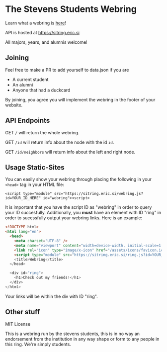 # The Stevens Students Webring

Learn what a webring is [here](https://en.m.wikipedia.org/wiki/Webring)!

API is hosted at https://sitring.eric.si

All majors, years, and alumnis welcome!

## Joining
Feel free to make a PR to add yourself to data.json if you are
* A current student
* An alumni
* Anyone that had a duckcard

By joining, you agree you will implement the webring in the footer of your website.

## API Endpoints

GET `/` will return the whole webring.

GET `/id` will return info about the node with the id `id`.

GET `/id/neighbors` will return info about the left and right node.

## Usage Static-Sites

You can easily show your webring through placing the following in your ```<head>``` tag
in your HTML file:
```
<script type="module" src="https://sitring.eric.si/webring.js?id=YOUR_ID_HERE" id="webring"><script>
```
It is important that you have the script ID as "webring" in order to query your ID succesfully. Additionally,
you **must** have an element with ID "ring" in order to sucessfully output your webring links. Here is an example:
```html
<!DOCTYPE html>
<html lang="en">
  <head>
    <meta charset="UTF-8" />
    <meta name="viewport" content="width=device-width, initial-scale=1.0"/>
    <link rel="icon" type="image/x-icon" href="/assets/icons/favicon.ico">
    <script type="module" src="https://sitring.eric.si/ring.js?id=YOUR_ID_HERE" id="webring"><script>
    <title>Webring</title>
  </head>

  <div id="ring">
    <h1>Check out my friends!</h1>
  </div>
</html>
```
Your links will be within the div with ID "ring".

## Other stuff

MIT License

This is a webring run by the stevens students, this is in no way an endorsement
from the institution in any way shape or form to any people in this ring. We're
simply students.
